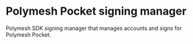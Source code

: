 # Polymesh Pocket signing manager

Polymesh SDK signing manager that manages accounts and signs for Polymesh Pocket.